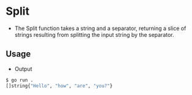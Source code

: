 # Split 

* The Split function takes a string and a separator, returning a slice of strings resulting from splitting the input string by the separator.

## Usage

* Output

```bash
$ go run .
[]string{"Hello", "how", "are", "you?"}
```